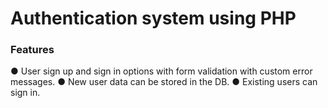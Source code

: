 # Authentication system using PHP

### Features

● User sign up and sign in options with form validation with custom error messages.
● New user data can be stored in the DB.
● Existing users can sign in.
